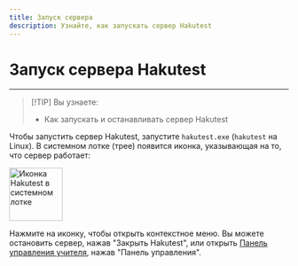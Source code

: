 ```yaml
---
title: Запуск сервера
description: Узнайте, как запускать сервер Hakutest
---
```


# Запуск сервера Hakutest

---

> [!TIP] Вы узнаете:
>
> -   Как запускать и останавливать сервер Hakutest

Чтобы запустить сервер Hakutest, запустите `hakutest.exe` (`hakutest` на Linux).
В системном лотке (трее) появится иконка, указывающая на то, что сервер работает:

<img src="/hakutest.svg" alt="Иконка Hakutest в системном лотке" width="96">

Нажмите на иконку, чтобы открыть контекстное меню. Вы можете остановить сервер,
нажав "Закрыть Hakutest", или открыть [Панель управления
учителя](/ru/handbook/guide/02-dashboard), нажав "Панель управления".
